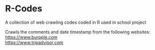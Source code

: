 # R-Codes
A collection of web crawling codes coded in R used in school project

Crawls the comments and date timestamp from the following websites:  
https://www.burpple.com  
https://www.tripadvisor.com
